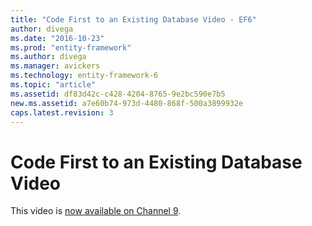 ```yaml
---
title: "Code First to an Existing Database Video - EF6"
author: divega
ms.date: "2016-10-23"
ms.prod: "entity-framework"
ms.author: divega
ms.manager: avickers
ms.technology: entity-framework-6
ms.topic: "article"
ms.assetid: df83d42c-c428-4204-8765-9e2bc590e7b5
new.ms.assetid: a7e60b74-973d-4480-868f-500a3899932e
caps.latest.revision: 3
---
```

# Code First to an Existing Database Video
This video is [now available on Channel 9](http://channel9.msdn.com/blogs/ef/code-first-to-existing-database-ef6-1-onwards-).
